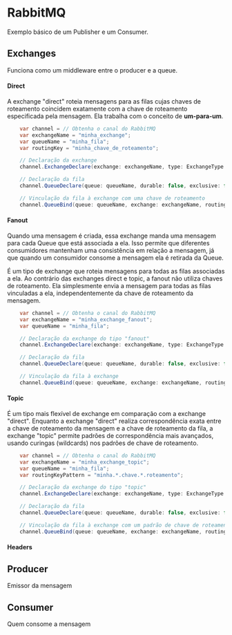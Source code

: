 # RabbitMQ

Exemplo básico de um Publisher e um Consumer.

## Exchanges

Funciona como um middleware entre o producer e a queue.


#### Direct

A exchange "direct" roteia mensagens para as filas cujas chaves de roteamento coincidem exatamente com a chave de roteamento especificada pela mensagem. Ela trabalha com o conceito de **um-para-um**. 

```cs
    var channel = // Obtenha o canal do RabbitMQ
    var exchangeName = "minha_exchange";
    var queueName = "minha_fila";
    var routingKey = "minha_chave_de_roteamento";

    // Declaração da exchange
    channel.ExchangeDeclare(exchange: exchangeName, type: ExchangeType.Direct);

    // Declaração da fila
    channel.QueueDeclare(queue: queueName, durable: false, exclusive: false, autoDelete: false, arguments: null);

    // Vinculação da fila à exchange com uma chave de roteamento
    channel.QueueBind(queue: queueName, exchange: exchangeName, routingKey: routingKey);
```


#### Fanout

Quando uma mensagem é criada, essa exchange manda uma mensagem para cada Queue que está associada a ela. Isso permite que diferentes consumidores mantenham uma consistência em relação a mensagem, já que quando um consumidor consome a mensagem ela é retirada da Queue.

É um tipo de exchange que roteia mensagens para todas as filas associadas a ela. Ao contrário das exchanges direct e topic, a fanout não utiliza chaves de roteamento. Ela simplesmente envia a mensagem para todas as filas vinculadas a ela, independentemente da chave de roteamento da mensagem.

```cs
    var channel = // Obtenha o canal do RabbitMQ
    var exchangeName = "minha_exchange_fanout";
    var queueName = "minha_fila";

    // Declaração da exchange do tipo "fanout"
    channel.ExchangeDeclare(exchange: exchangeName, type: ExchangeType.Fanout);

    // Declaração da fila
    channel.QueueDeclare(queue: queueName, durable: false, exclusive: false, autoDelete: false, arguments: null);

    // Vinculação da fila à exchange
    channel.QueueBind(queue: queueName, exchange: exchangeName, routingKey: "");
```

#### Topic

É um tipo mais flexível de exchange em comparação com a exchange "direct". Enquanto a exchange "direct" realiza correspondência exata entre a chave de roteamento da mensagem e a chave de roteamento da fila, a exchange "topic" permite padrões de correspondência mais avançados, usando curingas (wildcards) nos padrões de chave de roteamento.

```cs
    var channel = // Obtenha o canal do RabbitMQ
    var exchangeName = "minha_exchange_topic";
    var queueName = "minha_fila";
    var routingKeyPattern = "minha.*.chave.*.roteamento";

    // Declaração da exchange do tipo "topic"
    channel.ExchangeDeclare(exchange: exchangeName, type: ExchangeType.Topic);

    // Declaração da fila
    channel.QueueDeclare(queue: queueName, durable: false, exclusive: false, autoDelete: false, arguments: null);

    // Vinculação da fila à exchange com um padrão de chave de roteamento
    channel.QueueBind(queue: queueName, exchange: exchangeName, routingKey: routingKeyPattern);
```

#### Headers


## Producer

Emissor da mensagem


## Consumer

Quem consome a mensagem 


